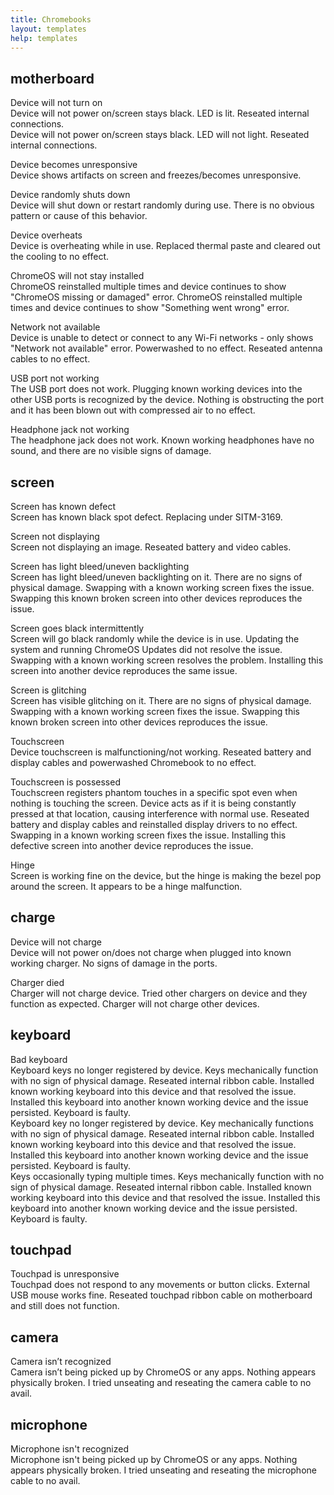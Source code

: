 ```yaml
---
title: Chromebooks
layout: templates
help: templates
---
```


## motherboard

Device will not turn on  
Device will not power on/screen stays black. LED is lit. Reseated internal connections.  
Device will not power on/screen stays black. LED will not light. Reseated internal connections.

Device becomes unresponsive  
Device shows artifacts on screen and freezes/becomes unresponsive.

Device randomly shuts down  
Device will shut down or restart randomly during use. There is no obvious pattern or cause of this behavior.

Device overheats  
Device is overheating while in use. Replaced thermal paste and cleared out the cooling to no effect.

ChromeOS will not stay installed  
ChromeOS reinstalled multiple times and device continues to show "ChromeOS missing or damaged" error.
ChromeOS reinstalled multiple times and device continues to show "Something went wrong" error.

Network not available  
Device is unable to detect or connect to any Wi-Fi networks - only shows "Network not available" error. Powerwashed to no effect. Reseated antenna cables to no effect.

USB port not working  
The USB port does not work. Plugging known working devices into the other USB ports is recognized by the device. Nothing is obstructing the port and it has been blown out with compressed air to no effect.

Headphone jack not working  
The headphone jack does not work. Known working headphones have no sound, and there are no visible signs of damage.

## screen

Screen has known defect  
Screen has known black spot defect. Replacing under SITM-3169.

Screen not displaying  
Screen not displaying an image. Reseated battery and video cables.

Screen has light bleed/uneven backlighting  
Screen has light bleed/uneven backlighting on it. There are no signs of physical damage. Swapping with a known working screen fixes the issue. Swapping this known broken screen into other devices reproduces the issue.

Screen goes black intermittently  
Screen will go black randomly while the device is in use. Updating the system and running ChromeOS Updates did not resolve the issue. Swapping with a known working screen resolves the problem. Installing this screen into another device reproduces the same issue.

Screen is glitching  
Screen has visible glitching on it. There are no signs of physical damage. Swapping with a known working screen fixes the issue. Swapping this known broken screen into other devices reproduces the issue.

Touchscreen  
Device touchscreen is malfunctioning/not working. Reseated battery and display cables and powerwashed Chromebook to no effect.

Touchscreen is possessed  
Touchscreen registers phantom touches in a specific spot even when nothing is touching the screen. Device acts as if it is being constantly pressed at that location, causing interference with normal use. Reseated battery and display cables and reinstalled display drivers to no effect. Swapping in a known working screen fixes the issue. Installing this defective screen into another device reproduces the issue.

Hinge  
Screen is working fine on the device, but the hinge is making the bezel pop around the screen. It appears to be a hinge malfunction.

## charge

Device will not charge  
Device will not power on/does not charge when plugged into known working charger. No signs of damage in the ports.

Charger died  
Charger will not charge device. Tried other chargers on device and they function as expected. Charger will not charge other devices.

## keyboard

Bad keyboard  
Keyboard keys no longer registered by device. Keys mechanically function with no sign of physical damage. Reseated internal ribbon cable. Installed known working keyboard into this device and that resolved the issue. Installed this keyboard into another known working device and the issue persisted. Keyboard is faulty.  
Keyboard key no longer registered by device. Key mechanically functions with no sign of physical damage. Reseated internal ribbon cable. Installed known working keyboard into this device and that resolved the issue. Installed this keyboard into another known working device and the issue persisted. Keyboard is faulty.  
Keys occasionally typing multiple times. Keys mechanically function with no sign of physical damage. Reseated internal ribbon cable. Installed known working keyboard into this device and that resolved the issue. Installed this keyboard into another known working device and the issue persisted. Keyboard is faulty.

## touchpad

Touchpad is unresponsive  
Touchpad does not respond to any movements or button clicks. External USB mouse works fine. Reseated touchpad ribbon cable on motherboard and still does not function.

## camera

Camera isn’t recognized  
Camera isn’t being picked up by ChromeOS or any apps. Nothing appears physically broken. I tried unseating and reseating the camera cable to no avail.

## microphone

Microphone isn't recognized  
Microphone isn't being picked up by ChromeOS or any apps. Nothing appears physically broken. I tried unseating and reseating the microphone cable to no avail.
